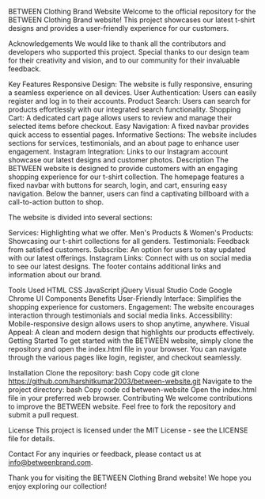 BETWEEN Clothing Brand Website
Welcome to the official repository for the BETWEEN Clothing Brand website! This project showcases our latest t-shirt designs and provides a user-friendly experience for our customers.

Acknowledgements
We would like to thank all the contributors and developers who supported this project. Special thanks to our design team for their creativity and vision, and to our community for their invaluable feedback.

Key Features
Responsive Design: The website is fully responsive, ensuring a seamless experience on all devices.
User Authentication: Users can easily register and log in to their accounts.
Product Search: Users can search for products effortlessly with our integrated search functionality.
Shopping Cart: A dedicated cart page allows users to review and manage their selected items before checkout.
Easy Navigation: A fixed navbar provides quick access to essential pages.
Informative Sections: The website includes sections for services, testimonials, and an about page to enhance user engagement.
Instagram Integration: Links to our Instagram account showcase our latest designs and customer photos.
Description
The BETWEEN website is designed to provide customers with an engaging shopping experience for our t-shirt collection. The homepage features a fixed navbar with buttons for search, login, and cart, ensuring easy navigation. Below the banner, users can find a captivating billboard with a call-to-action button to shop.

The website is divided into several sections:

Services: Highlighting what we offer.
Men's Products & Women's Products: Showcasing our t-shirt collections for all genders.
Testimonials: Feedback from satisfied customers.
Subscribe: An option for users to stay updated with our latest offerings.
Instagram Links: Connect with us on social media to see our latest designs.
The footer contains additional links and information about our brand.

Tools Used
HTML
CSS
JavaScript
jQuery
Visual Studio Code
Google Chrome
UI Components
Benefits
User-Friendly Interface: Simplifies the shopping experience for customers.
Engagement: The website encourages interaction through testimonials and social media links.
Accessibility: Mobile-responsive design allows users to shop anytime, anywhere.
Visual Appeal: A clean and modern design that highlights our products effectively.
Getting Started
To get started with the BETWEEN website, simply clone the repository and open the index.html file in your browser. You can navigate through the various pages like login, register, and checkout seamlessly.

Installation
Clone the repository:
bash
Copy code
git clone https://github.com/harshitkumar2003/between-website.git
Navigate to the project directory:
bash
Copy code
cd between-website
Open the index.html file in your preferred web browser.
Contributing
We welcome contributions to improve the BETWEEN website. Feel free to fork the repository and submit a pull request.

License
This project is licensed under the MIT License - see the LICENSE file for details.

Contact
For any inquiries or feedback, please contact us at info@betweenbrand.com.

Thank you for visiting the BETWEEN Clothing Brand website! We hope you enjoy exploring our collection!
